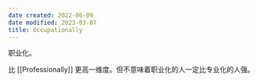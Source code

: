 ```yaml
---
date created: 2022-06-09
date modified: 2023-03-07
title: Occupationally
---
```


职业化。

比 [[Professionally]] 更高一维度。但不意味着职业化的人一定比专业化的人强。
